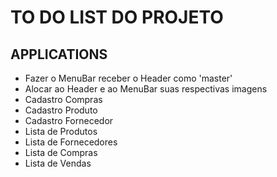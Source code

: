 # TO DO LIST DO PROJETO

## APPLICATIONS

- Fazer o MenuBar receber o Header como 'master'
- Alocar ao Header e ao MenuBar suas respectivas imagens
- Cadastro Compras
- Cadastro Produto
- Cadastro Fornecedor
- Lista de Produtos
- Lista de Fornecedores
- Lista de Compras
- Lista de Vendas
